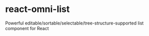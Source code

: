 # react-omni-list
Powerful editable/sortable/selectable/tree-structure-supported list component for React
